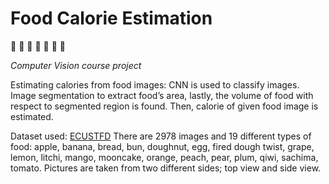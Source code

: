 # Food Calorie Estimation

🍎 🍊 🥭 🍅 🥚 🍞 🍇

*Computer Vision course project*

Estimating calories from food images: CNN is used to classify images. Image segmentation to extract food’s area, lastly, the volume of food with respect to segmented region is found. Then, calorie of given food image is estimated.

Dataset used: [ECUSTFD](https://github.com/Liang-yc/ECUSTFD-resized-) There are 2978 images and 19 different types of food: apple, banana, bread, bun, doughnut, egg, fired dough twist, grape, lemon, litchi, mango, mooncake, orange, peach, pear, plum, qiwi, sachima, tomato. 
Pictures are taken from two different sides; top view and side view.

